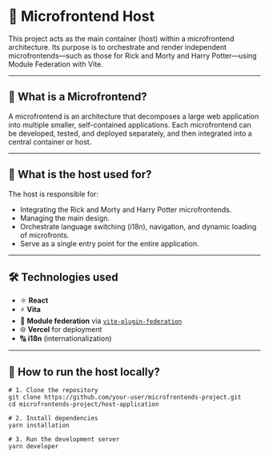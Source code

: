 # 🧩 Microfrontend Host

This project acts as the main container (host) within a microfrontend architecture. Its purpose is to orchestrate and render independent microfrontends—such as those for Rick and Morty and Harry Potter—using Module Federation with Vite.

---

## 🧠 What is a Microfrontend?

A microfrontend is an architecture that decomposes a large web application into multiple smaller, self-contained applications. Each microfrontend can be developed, tested, and deployed separately, and then integrated into a central container or host.

---

## 🎯 What is the host used for?

The host is responsible for:

- Integrating the Rick and Morty and Harry Potter microfrontends.
- Managing the main design.
- Orchestrate language switching (i18n), navigation, and dynamic loading of microfronts.
- Serve as a single entry point for the entire application.

---

## 🛠 Technologies used

- ⚛️ **React**
- ⚡ **Vita**
- 🧩 **Module federation** via [`vite-plugin-federation`](https://github.com/originjs/vite-plugin-federation)
- 🌐 **Vercel** for deployment
- 🔠 **i18n** (internationalization)

---

## 🚀 How to run the host locally?

```
# 1. Clone the repository
git clone https://github.com/your-user/microfrontends-project.git
cd microfrontends-project/host-application

# 2. Install dependencies
yarn installation

# 3. Run the development server
yarn developer